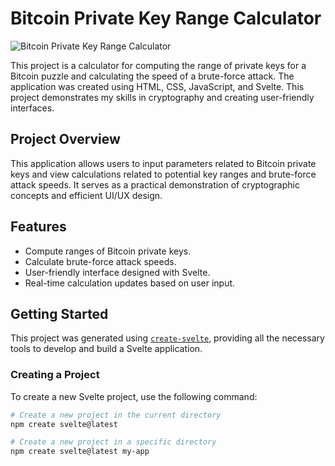 # Bitcoin Private Key Range Calculator

![Bitcoin Private Key Range Calculator](https://www.filiphelikar.cz/img/key_range.png "Bitcoin Private Key Range Calculator")

This project is a calculator for computing the range of private keys for a Bitcoin puzzle and calculating the speed of a brute-force attack. The application was created using HTML, CSS, JavaScript, and Svelte. This project demonstrates my skills in cryptography and creating user-friendly interfaces.

## Project Overview

This application allows users to input parameters related to Bitcoin private keys and view calculations related to potential key ranges and brute-force attack speeds. It serves as a practical demonstration of cryptographic concepts and efficient UI/UX design.

## Features

- Compute ranges of Bitcoin private keys.
- Calculate brute-force attack speeds.
- User-friendly interface designed with Svelte.
- Real-time calculation updates based on user input.

## Getting Started

This project was generated using [`create-svelte`](https://github.com/sveltejs/kit/tree/main/packages/create-svelte), providing all the necessary tools to develop and build a Svelte application.

### Creating a Project

To create a new Svelte project, use the following command:

```bash
# Create a new project in the current directory
npm create svelte@latest

# Create a new project in a specific directory
npm create svelte@latest my-app
